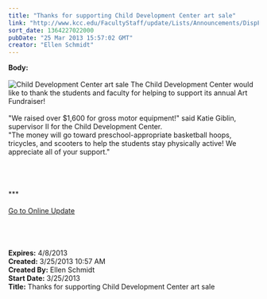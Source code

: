 ```yaml
---
title: "Thanks for supporting Child Development Center art sale"
link: "http://www.kcc.edu/FacultyStaff/update/Lists/Announcements/DispForm.aspx?ID=1038"
sort_date: 1364227022000
pubDate: "25 Mar 2013 15:57:02 GMT"
creator: "Ellen Schmidt"
---
```


<div><b>Body:</b> <div class="ExternalClass893AC1B4464047BDABA6EABDAD646004"><div> </div>
<div><img alt="Child Development Center art sale" src="/SiteCollectionImages/cdevartsale.JPG" /> The Child Development Center would like to thank the students and faculty for helping to support its annual Art Fundraiser!  </div>
<div> </div>
<div>&quot;We raised over $1,600 for gross motor equipment!&quot; said Katie Giblin, supervisor II for the Child Development Center. </div>
<div>&quot;The money will go toward preschool-appropriate basketball hoops, tricycles, and scooters to help the students stay physically active! We appreciate all of your support.&quot;</div>
<div> </div>
<div> </div>
<div> </div>
<div>
<div>
<div> </div>
<div>
<div>***</div>
<div> </div>
<div><a href="/FacultyStaff/update/Pages/dailyupdate.aspx">Go to Online Update</a></div>
<div> </div></div></div></div>
<div> </div>
<div><br /> </div></div></div>
<div><b>Expires:</b> 4/8/2013</div>
<div><b>Created:</b> 3/25/2013 10:57 AM</div>
<div><b>Created By:</b> Ellen Schmidt</div>
<div><b>Start Date:</b> 3/25/2013</div>
<div><b>Title:</b> Thanks for supporting Child Development Center art sale</div>
